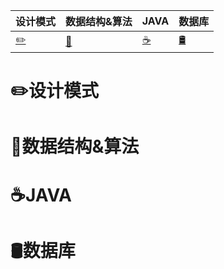 

| 设计模式                        | 数据结构&算法                  | JAVA                      | 数据库        |
| ------------------------------- | ------------------------------ | ------------------------- | ------------- |
| [:pencil2:](#:pencil2:设计模式) | [:link:](#:link:数据结构&算法) | [:coffee:](#:coffee:JAVA) | [🛢️](#🛢️数据库) |





# :pencil2:设计模式





# :link:数据结构&算法



# :coffee:JAVA





# 🛢️数据库





